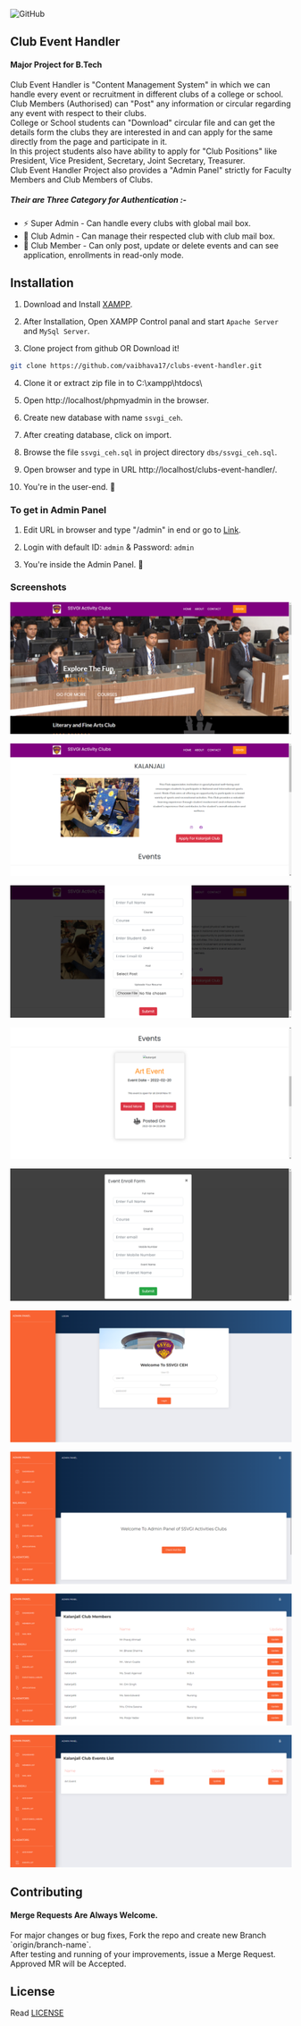 ![GitHub](https://img.shields.io/github/license/vaibhava17/clubs-event-handler)


## Club Event Handler

<h4>Major Project for B.Tech</h4>
<p>
Club Event Handler is "Content Management System" in which we can handle every event or recruitment in different clubs of a college or school. <br>
Club Members (Authorised) can "Post" any information or circular regarding any event with respect to their clubs. <br>
College or School students can "Download" circular file and can get the details form the clubs they are interested in and can apply for the same directly from the page and participate in it. <br>
In this project students also have ability to apply for "Club Positions" like President, Vice President, Secretary, Joint Secretary, Treasurer. <br>
Club Event Handler Project also provides a "Admin Panel" strictly for Faculty Members and Club Members of Clubs. <br>  
<h5>Their are Three Category for Authentication :-</h5>
<ul>
  <li>⚡ Super Admin - Can handle every clubs with global mail box. </li>
  <li>🔐 Club Admin - Can manage their respected club with club mail box. </li>
  <li>🎯 Club Member - Can only post, update or delete events and can see application, enrollments in read-only mode. </li>
</ul>
</p>

## Installation

1. Download and Install [XAMPP](https://www.apachefriends.org/download.html).

2. After Installation, Open XAMPP Control panal and start `Apache Server` and `MySql Server`.

3. Clone project from github OR Download it!
```sh
git clone https://github.com/vaibhava17/clubs-event-handler.git
```
    
4. Clone it or extract zip file in to C:\\xampp\htdocs\

5. Open http://localhost/phpmyadmin in the browser.

6. Create new database with name `ssvgi_ceh`.

7. After creating database, click on import.

8. Browse the file `ssvgi_ceh.sql` in project directory `dbs/ssvgi_ceh.sql`.

9. Open browser and type in URL http://localhost/clubs-event-handler/.

10. You're in the user-end. 🎉


### To get in Admin Panel

1. Edit URL in browser and type "/admin" in end or go to [Link](http://localhost/clubs-event-handler/admin).

2. Login with default ID: `admin` & Password: `admin` 

3. You're inside the Admin Panel. 🤖


### Screenshots

![Image of Home page](https://github.com/vaibhava17/clubs-event-handler/blob/master/images/ceh-sampleshots/picture1.png)

![Image of Club Home page](https://github.com/vaibhava17/clubs-event-handler/blob/master/images/ceh-sampleshots/picture2.png)

![Image of Application Form](https://github.com/vaibhava17/clubs-event-handler/blob/master/images/ceh-sampleshots/picture3.png)

![Image of Event Card in Club Home Page](https://github.com/vaibhava17/clubs-event-handler/blob/master/images/ceh-sampleshots/picture4.png)

![Image of Event Enrollment Form](https://github.com/vaibhava17/clubs-event-handler/blob/master/images/ceh-sampleshots/picture5.png)

![Image of Admin Panel Login](https://github.com/vaibhava17/clubs-event-handler/blob/master/images/ceh-sampleshots/picture6.png)

![Image of Admin Panel Dashboard](https://github.com/vaibhava17/clubs-event-handler/blob/master/images/ceh-sampleshots/picture7.png)

![Image of Super Admin - Members List](https://github.com/vaibhava17/clubs-event-handler/blob/master/images/ceh-sampleshots/picture8.png)

![Image of Super Admin - Club Events Viewer](https://github.com/vaibhava17/clubs-event-handler/blob/master/images/ceh-sampleshots/picture9.png)


## Contributing

<h4>Merge Requests Are Always Welcome.</h4>
<p>For major changes or bug fixes, Fork the repo and create new Branch `origin/branch-name`.<br>
After testing and running of your improvements, issue a Merge Request.<br>
Approved MR will be Accepted.<br></p>

## License 

Read [LICENSE](https://github.com/vaibhava17/clubs-event-handler/blob/master/LICENSE)
